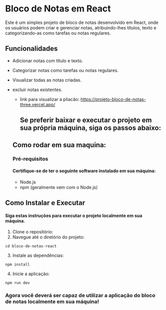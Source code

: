 # Bloco de Notas em React

Este é um simples projeto de bloco de notas desenvolvido em React, onde os usuários podem criar e gerenciar notas, atribuindo-lhes títulos, texto e categorizando-as como tarefas ou notas regulares.

## Funcionalidades
* Adicionar notas com título e texto.
* Categorizar notas como tarefas ou notas regulares.
* Visualizar todas as notas criadas.
* excluir notas existentes.

  * link para visualizar a pliacão: https://projeto-bloco-de-notas-three.vercel.app/
 
    ## Se preferir baixar e executar o projeto em sua própria máquina, siga os passos abaixo:

  ## Como rodar em sua maquina:
  ### Pré-requisitos

  #### Certifique-se de ter o seguinte software instalado em sua máquina:
  * Node.js
  * npm (geralmente vem com o Node.js)

## Como Instalar e Executar

#### Siga estas instruções para executar o projeto localmente em sua máquina.

1. Clone o repositório:
2. Navegue até o diretório do projeto:
```
cd bloco-de-notas-react
```
3. Instale as dependências:
```
npm install
```
4. Inicie a aplicação:
```
npm run dev
```
### Agora você deverá ser capaz de utilizar a aplicação do bloco de notas localmente em sua máquina!
